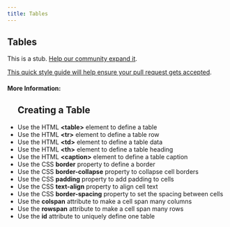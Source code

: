 ```yaml
---
title: Tables
---
```

## Tables

This is a stub. <a href='https://github.com/freecodecamp/guides/tree/master/src/pages/html/tables/index.md' target='_blank' rel='nofollow'>Help our community expand it</a>.

<a href='https://github.com/freecodecamp/guides/blob/master/README.md' target='_blank' rel='nofollow'>This quick style guide will help ensure your pull request gets accepted</a>.

<!-- The article goes here, in GitHub-flavored Markdown. Feel free to add YouTube videos, images, and CodePen/JSBin embeds  -->

#### More Information:
<!-- Please add any articles you think might be helpful to read before writing the article -->


<ul><h2>Creating a Table</h2>
<li>Use the HTML <strong>&lt;table&gt;</strong> element to define a table</li>
  <li>Use the HTML <strong>&lt;tr&gt;</strong> element to define a table row</li>
  <li>Use the HTML <strong>&lt;td&gt;</strong> element to define a table data</li>
  <li>Use the HTML <strong>&lt;th&gt;</strong> element to define a table heading</li>
  <li>Use the HTML <strong>&lt;caption&gt;</strong> element to define a table caption</li>
  <li>Use the CSS <strong>border</strong> property to define a border</li>
  <li>Use the CSS <strong>border-collapse</strong> property to collapse cell borders</li>
  <li>Use the CSS <strong>padding</strong> property to add padding to cells</li>
  <li>Use the CSS <strong>text-align</strong> property to align cell text</li>
  <li>Use the CSS <strong>border-spacing</strong> property to set the spacing between cells</li>
  <li>Use the <strong>colspan</strong> attribute to make a cell span many columns</li>
  <li>Use the <strong>rowspan</strong> attribute to make a cell span many rows</li>
  <li>Use the <strong>id</strong> attribute to uniquely define one table</li>
</ul>
